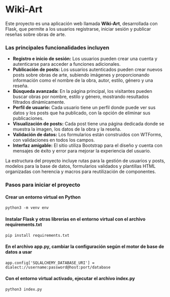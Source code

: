 # Wiki-Art

Este proyecto es una aplicación web llamada **Wiki-Art**, desarrollada con Flask, que permite a los usuarios registrarse, iniciar sesión y publicar reseñas sobre obras de arte. 

### Las principales funcionalidades incluyen

- **Registro e inicio de sesión:** Los usuarios pueden crear una cuenta y autenticarse para acceder a funciones adicionales.
- **Publicación de posts:** Los usuarios autenticados pueden crear nuevos posts sobre obras de arte, subiendo imágenes y proporcionando información como el nombre de la obra, autor, estilo, género y una reseña.
- **Búsqueda avanzada:** En la página principal, los visitantes pueden buscar obras por nombre, estilo y género, mostrando resultados filtrados dinámicamente.
- **Perfil de usuario:** Cada usuario tiene un perfil donde puede ver sus datos y los posts que ha publicado, con la opción de eliminar sus publicaciones.
- **Visualización de posts:** Cada post tiene una página dedicada donde se muestra la imagen, los datos de la obra y la reseña.
- **Validación de datos:** Los formularios están construidos con WTForms, con validaciones en todos los campos.
- **Interfaz amigable:** El sitio utiliza Bootstrap para el diseño y cuenta con mensajes de éxito y error para mejorar la experiencia del usuario.

La estructura del proyecto incluye rutas para la gestión de usuarios y posts, modelos para la base de datos, formularios validados y plantillas HTML organizadas con herencia y macros para reutilización de componentes.

### Pasos para iniciar el proyecto

#### Crear un entorno virtual en Python

    python3 -m venv env

#### Instalar Flask y otras librerías en el entorno virtual con el archivo requirements.txt 

    pip install requirements.txt

#### En el archivo app.py, cambiar la configuración según el motor de base de datos a usar

    app.config['SQLALCHEMY_DATABASE_URI'] = dialect://username:password@host:port/database

#### Con el entorno virtual activado, ejecutar el archivo index.py

    python3 index.py

